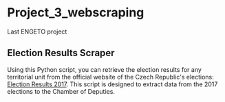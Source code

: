 # Project_3_webscraping
Last ENGETO project
## Election Results Scraper

Using this Python script, you can retrieve the election results for any territorial unit from the official website of the Czech Republic's elections: [Election Results 2017](https://www.volby.cz/pls/ps2017nss/ps3?xjazyk=CZ). This script is designed to extract data from the 2017 elections to the Chamber of Deputies.
